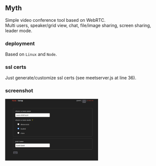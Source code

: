 ## Myth
Simple video conference tool based on WebRTC.  
Multi users, speaker/grid view, chat, file/image sharing, screen sharing, leader mode.
  
### deployment
Based on ```Linux``` and ```Node```.

### ssl certs
Just generate/customize ssl certs (see meetserver.js at line 36).

### screenshot
<img src="/served/images/screenshot1.png" width="300" />